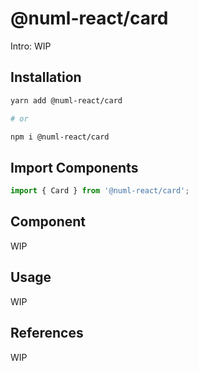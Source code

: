 # @numl-react/card

Intro: WIP

## Installation

```sh
yarn add @numl-react/card

# or

npm i @numl-react/card
```

## Import Components

```jsx
import { Card } from '@numl-react/card';
```

## Component

WIP

## Usage

WIP

## References

WIP
